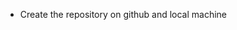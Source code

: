 - Create the repository on github and local machine
<!-- - Initialiaze the repository                             -->
<!-- - node_modules, package.json, package-lock.json          -->
<!-- - Install Express                                        -->
<!-- - Create a server                                        -->
<!-- - Listen to port 7777                                    -->
<!-- - Write request handlers for /test, /dashboard , /hello  -->
<!-- - Install nodemon and update scripts inside package.json -->
<!-- - Difference between carrot (^) vs tilda (~)             -->
<!-- - What are dependencies                                  -->
<!-- - What is the use of -g while npm install nodemon        -->

<!-- EP04:  
- Initialize GIT
- gitignore and add the files to be ignored from changes sorce control -- node_modules
- Create a remote repo in GIThub
- Push all code to remote origin

- Install Postman app and make a workspace/collection and then test API call
- Write logic to handle GET, POST, PATCH, PUT and DELETE API calls and test them on postman

- Explore different kids of roying and use of ?,+,(),* in the routes
- Use of Regex in routes /a/, /.*fly$/
- Go to express documentation and read more about routing
- Reading the query params in the route and reading the dyamic routes.
-->


<!-- EP05 : Middleware &Error Handlers
- Create multiple Route Handlers and play with the code
- next()
- next fucntion and errors along with res.send()
- app.use("/route,rh,[rh2,rh3],rh4,rh5)
- What is a middleware and why do we need it
- How expressjs basically handles request behind the scene
- app.use() vs app.all() difference
- Write a dummy auth middleware for Admin
- Write a dummy auth middleware for all user routes, except  /user/login
- Error handling using app.use("/", (err, req, res, next) => {});
 -->


<!--EP06 - DATABASE, SCHEMA & MODELS/MONGOOSE
- Create a free cluster on mongodb official website (Mongo Atlas)
- Install Mongoose library -- npm i mongoose
- Connect your application to the database  <ConnectionUrl>/devTinder
- Call the connectDB function and connect to database before starting application on 7777 port
- Create a user Schema & user Model
- Create a POST /signup API to add data to database
- Push some documents using API calls from Postman
-->

<!--EP07 - Diving into the APIs
- Difference between the JS Object vs JSON
- Add the express.json middleware to your app
- Make your signup API dynamic to receive data from the end user
- User.findOne() with duplicate email ids, which object returned
- API - GET user by email
- API - FEED API - GET /feed - get all the users from the database
- API - GET userById
- Create a DELETE /user API
- 
-->

<!--EP08 - Data Sanitization and Data Validation
- Explore Schema type options from the documentation
- Add required, unique, min, max, default, trim, minlength
- Create a custom validation function for gender
- Improve the DB Schema - put all appropriate validations on each field in Schema
- Add timestamps to the user schema.
- Data Sanitization - Add API level validations on PATCH request and signup POST API.
- Data Sanitization - Add API validations for each field
- Install Validator from npm
- Explore and Use validator library functions
-->

<!--EP09 - Encypting Passwords
- Validate data in signup API -- create a helper / utility function
- install bcrpt library package
- Create a password hash using bcrypt.hash() and save the user with encrypted password
- Create login API and write the logic
- Compare passwords and throw errors if email or password is invalid
-->

<!--EP10 - Authentication, JWT & Cookies
- Install cookieparser
- Send a dummy cookie to user
- Create GET /profile API and check if you get the cookie back
- Install jsonwebtoken
- In login API, after email and password validation, create a JWT token and send it to user in cookie
- Read the cookie inside your profile API and find the logged in user
- Write your usrAuth middleware
- Add the user Auth middleware in /profile API and a new /sendconnection API
- Set the expiry of JWT token and cookies for 8 hours.
- Create Schema user method to getJWT()
- Create user Schema method to comparePasswords(passwordInputByUser)
-->  

<!--EP11 - Diving into APIs and express router
- Go and explore tinder APIs and Explore the data inside the APIs.
- Create a list of all APIs you can think of in devTinder.
- Group multiple routes under respective routers

- Read documentation for express.router
- Create routes folder for managing auth, profiles, requests routers
- create authRouter, profileRouter, requestRouter
- import these routers in app.js

- 
-->  